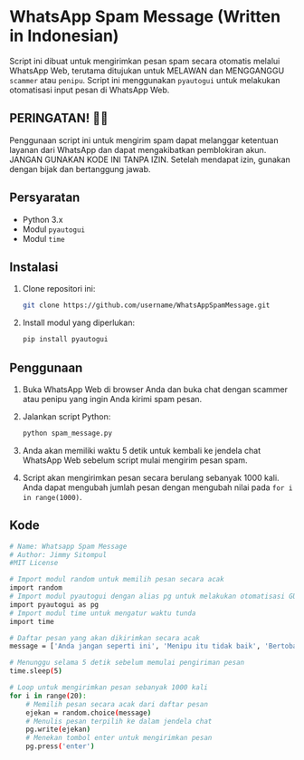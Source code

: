 
# WhatsApp Spam Message (Written in Indonesian)

Script ini dibuat untuk mengirimkan pesan spam secara otomatis melalui WhatsApp Web, terutama ditujukan untuk MELAWAN dan MENGGANGGU `scammer` atau `penipu`. Script ini menggunakan `pyautogui` untuk melakukan otomatisasi input pesan di WhatsApp Web.

## PERINGATAN! 🛑🛑
Penggunaan script ini untuk mengirim spam dapat melanggar ketentuan layanan dari WhatsApp dan dapat mengakibatkan pemblokiran akun. JANGAN GUNAKAN KODE INI TANPA IZIN. Setelah mendapat izin, gunakan dengan bijak dan bertanggung jawab. 

## Persyaratan

- Python 3.x
- Modul `pyautogui`
- Modul `time`

## Instalasi

1. Clone repositori ini:
   ```bash
   git clone https://github.com/username/WhatsAppSpamMessage.git

2. Install modul yang diperlukan:
   ```bash
   pip install pyautogui

## Penggunaan

1. Buka WhatsApp Web di browser Anda dan buka chat dengan scammer atau penipu yang ingin Anda kirimi spam pesan.

2. Jalankan script Python:
    ```bash
   python spam_message.py

3. Anda akan memiliki waktu 5 detik untuk kembali ke jendela chat WhatsApp Web sebelum script mulai mengirim pesan spam.
  
4. Script akan mengirimkan pesan secara berulang sebanyak 1000 kali. Anda dapat mengubah jumlah pesan dengan mengubah nilai pada `for i in range(1000)`.

## Kode

```bash
# Name: Whatsapp Spam Message
# Author: Jimmy Sitompul
#MIT License

# Import modul random untuk memilih pesan secara acak
import random
# Import modul pyautogui dengan alias pg untuk melakukan otomatisasi GUI
import pyautogui as pg
# Import modul time untuk mengatur waktu tunda
import time

# Daftar pesan yang akan dikirimkan secara acak
message = ['Anda jangan seperti ini', 'Menipu itu tidak baik', 'Bertobatlah, cari uang yang halal saja', 'Rezeki gak akan kemana kok', 'Jangan diulangi lagi, ya']

# Menunggu selama 5 detik sebelum memulai pengiriman pesan
time.sleep(5)

# Loop untuk mengirimkan pesan sebanyak 1000 kali
for i in range(20):
    # Memilih pesan secara acak dari daftar pesan
    ejekan = random.choice(message)
    # Menulis pesan terpilih ke dalam jendela chat
    pg.write(ejekan)
    # Menekan tombol enter untuk mengirimkan pesan
    pg.press('enter')
```



